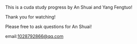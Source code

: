 This is a cuda study progress by An Shuai and Yang Fengtuo!

Thank you for watching!

Please free to ask questions for An Shuai!

email:1028792866@qq.com

